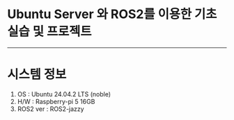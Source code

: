 # Ubuntu Server 와 ROS2를 이용한 기초 실습 및 프로젝트
----

# 시스템 정보
1. OS : Ubuntu 24.04.2 LTS (noble)
2. H/W : Raspberry-pi 5 16GB
3. ROS2 ver : ROS2-jazzy
